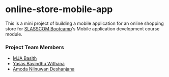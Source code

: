 # online-store-mobile-app
This is a mini project of building a mobile application for an online shopping store for [SLASSCOM Bootcamp](https://slasscom.github.io/slasscom-bootcamp-curriculum/ "SLASSCOM Bootcamp")'s Mobile application development course module.
### Project Team Members
- [MJA Basith](https://github.com/mjabasith "MJA Basith") 
- [Yasas Bavindhu Withana](https://github.com/yazazb "YB Withana")
- [Amoda Nilnuwan Deshanjana](https://github.com/Amoda-Nilnuwan "Amoda Nilnuwan")
